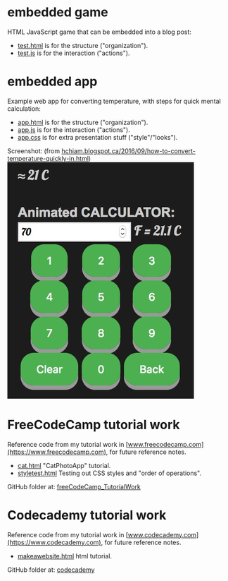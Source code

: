 # embedded game
HTML JavaScript game that can be embedded into a blog post:

* [test.html](https://github.com/hchiam/embeddedGame/blob/master/test.html) is for the structure ("organization").
* [test.js](https://github.com/hchiam/embeddedGame/blob/master/test.js) is for the interaction ("actions").

# embedded app
Example web app for converting temperature, with steps for quick mental calculation:

* [app.html](https://github.com/hchiam/embeddedGame/blob/master/app.html) is for the structure ("organization").
* [app.js](https://github.com/hchiam/embeddedGame/blob/master/app.js) is for the interaction ("actions").
* [app.css](https://github.com/hchiam/embeddedGame/blob/master/app.css) is for extra presentation stuff ("style"/"looks").

Screenshot:  (from [hchiam.blogspot.ca/2016/09/how-to-convert-temperature-quickly-in.html](http://hchiam.blogspot.ca/2016/09/how-to-convert-temperature-quickly-in.html))
![app.jpg](https://github.com/hchiam/embeddedGame/blob/master/app.jpg)

# FreeCodeCamp tutorial work
Reference code from my tutorial work in [www.freecodecamp.com](https://www.freecodecamp.com), for future reference notes.

* [cat.html](https://github.com/hchiam/embeddedWebApps/blob/master/freeCodeCamp_TutorialWork/cat.html) "CatPhotoApp" tutorial.
* [styletest.html](https://github.com/hchiam/embeddedWebApps/blob/master/freeCodeCamp_TutorialWork/styletest.html) Testing out CSS styles and "order of operations".

GitHub folder at: [freeCodeCamp_TutorialWork](https://github.com/hchiam/embeddedWebApps/tree/master/freeCodeCamp_TutorialWork)

# Codecademy tutorial work
Reference code from my tutorial work in [www.codecademy.com](https://www.codecademy.com), for future reference notes.

* [makeawebsite.html](https://github.com/hchiam/embeddedWebApps/blob/master/codecademy/makeawebsite.html) html tutorial.

GitHub folder at: [codecademy](https://github.com/hchiam/embeddedWebApps/tree/master/codecademy)